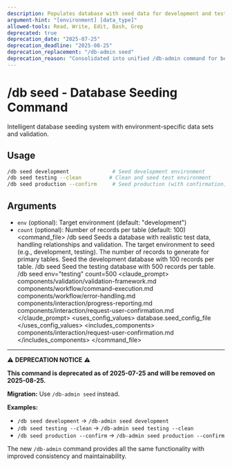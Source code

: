 ```yaml
---
description: Populates database with seed data for development and testing environments
argument-hint: "[environment] [data_type]"
allowed-tools: Read, Write, Edit, Bash, Grep
deprecated: true
deprecation_date: "2025-07-25"
deprecation_deadline: "2025-08-25"
deprecation_replacement: "/db-admin seed"
deprecation_reason: "Consolidated into unified /db-admin command for better maintenance and consistency"
---
```

# /db seed - Database Seeding Command
Intelligent database seeding system with environment-specific data sets and validation.
## Usage
```bash
/db seed development              # Seed development environment
/db seed testing --clean         # Clean and seed test environment
/db seed production --confirm     # Seed production (with confirmation)
```
## Arguments
- `env` (optional): Target environment (default: "development")
- `count` (optional): Number of records per table (default: 100)
<command_file>
  <metadata>
    <name>/db seed</name>
    <purpose>Seeds a database with realistic test data, handling relationships and validation.</purpose>
    <usage>
      <![CDATA[
      /db seed env="development" count=100
      ]]>
    </usage>
  </metadata>
  <arguments>
    <argument name="env" type="string" required="false" default="development">
      <description>The target environment to seed (e.g., development, testing).</description>
    </argument>
    <argument name="count" type="integer" required="false" default="100">
      <description>The number of records to generate for primary tables.</description>
    </argument>
  </arguments>
  <examples>
    <example>
      <description>Seed the development database with 100 records per table.</description>
      <usage>/db seed</usage>
    </example>
    <example>
      <description>Seed the testing database with 500 records per table.</description>
      <usage>/db seed env="testing" count=500</usage>
    </example>
  </examples>
  <claude_prompt>
    <prompt>
      <!-- Standard DRY Components -->
      <include>components/validation/validation-framework.md</include>
      <include>components/workflow/command-execution.md</include>
      <include>components/workflow/error-handling.md</include>
      <include>components/interaction/progress-reporting.md</include>
      <!-- Command-specific components -->
      <include>components/interaction/request-user-confirmation.md</include>
      <![CDATA[
      You are a database seeding tool. The user wants to populate the database with test data. This may be a destructive action.
      1.  **Warning & Confirmation**: Inform the user that this action might truncate existing data and require their explicit confirmation to proceed.
      2.  **On Confirmation**:
          *   **Read Configuration**: Read `PROJECT_CONFIG.xml` to find the seed configuration file (e.g., `db/seeds.js`).
          *   **Generate Seeding Script**: Generate a data seeding script (e.g., Python, Node.js, or SQL) that:
              *   Generates realistic data for the specified `env` and `count`.
              *   Correctly handles foreign key relationships to maintain integrity.
              *   Wraps all insertion operations in a single transaction.
          *   **Present Script**: Present the complete seeding script to the user for review and execution.
      ]]>
    </prompt>
  </claude_prompt>
  <dependencies>
    <uses_config_values>
      <value>database.seed_config_file</value>
    </uses_config_values>
    <includes_components>
      <component>components/interaction/request-user-confirmation.md</component>
    </includes_components>
  </dependencies>
</command_file>

---

⚠️ **DEPRECATION NOTICE** ⚠️

**This command is deprecated as of 2025-07-25 and will be removed on 2025-08-25.**

**Migration:** Use `/db-admin seed` instead.

**Examples:**
- `/db seed development` → `/db-admin seed development`
- `/db seed testing --clean` → `/db-admin seed testing --clean`
- `/db seed production --confirm` → `/db-admin seed production --confirm`

The new `/db-admin` command provides all the same functionality with improved consistency and maintainability.